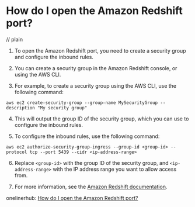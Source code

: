# How do I open the Amazon Redshift port?
// plain

1. To open the Amazon Redshift port, you need to create a security group and configure the inbound rules.

2. You can create a security group in the Amazon Redshift console, or using the AWS CLI.

3. For example, to create a security group using the AWS CLI, use the following command:
```
aws ec2 create-security-group --group-name MySecurityGroup --description "My security group"
```

4. This will output the group ID of the security group, which you can use to configure the inbound rules.

5. To configure the inbound rules, use the following command:
```
aws ec2 authorize-security-group-ingress --group-id <group-id> --protocol tcp --port 5439 --cidr <ip-address-range>
```

6. Replace `<group-id>` with the group ID of the security group, and `<ip-address-range>` with the IP address range you want to allow access from.

7. For more information, see the [Amazon Redshift documentation](https://docs.aws.amazon.com/redshift/latest/mgmt/working-with-security-groups.html).

onelinerhub: [How do I open the Amazon Redshift port?](https://onelinerhub.com/amazon-redshift/how-do-i-open-the-amazon-redshift-port)